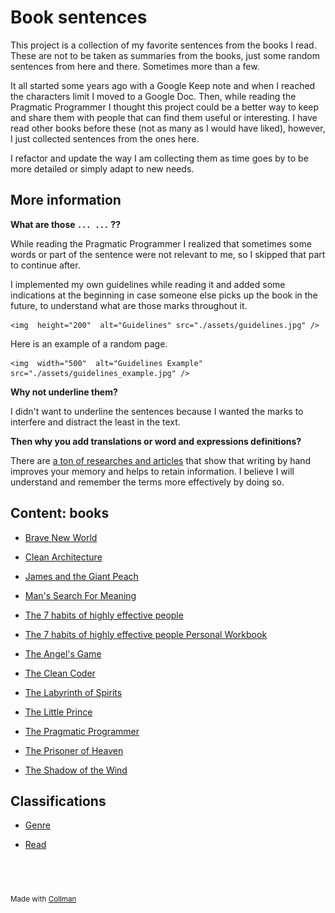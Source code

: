 # Book sentences




This project is a collection of my favorite sentences from the books I read. These are not to be taken as summaries from the books, just some random sentences from here and there. Sometimes more than a few.



It all started some years ago with a Google Keep note and when I reached the characters limit I moved to a Google Doc. Then, while reading the Pragmatic Programmer I thought this project could be a better way to keep and share them with people that can find them useful or interesting. I have read other books before these (not as many as I would have liked), however, I just collected sentences from the ones here. 



I refactor and update the way I am collecting them as time goes by to be more detailed or simply adapt to new needs.



## More information



**What are those `... ...` ??**



While reading the Pragmatic Programmer I realized that sometimes some words or part of the sentence were not relevant to me, so I skipped that part to continue after.



I implemented my own guidelines while reading it and added some indications at the beginning in case someone else picks up the book in the future, to understand what are those marks throughout it.



<p align="center">

    <img  height="200"  alt="Guidelines" src="./assets/guidelines.jpg" />

</p>



Here is an example of a random page.



<p align="center">

    <img  width="500"  alt="Guidelines Example" src="./assets/guidelines_example.jpg" />

</p>



**Why not underline them?**



I didn't want to underline the sentences because I wanted the marks to interfere and distract the least in the text.

      

**Then why you add translations or word and expressions definitions?**



There are [a ton of researches and articles](https://www.google.com/search?q=Writing+by+hand+to+retain+information&oq=Writing+by+hand+to+retain+information) that show that writing by hand improves your memory and helps to retain information. I believe I will understand and remember the terms more effectively by doing so.



## Content: books


 - [Brave New World](Brave%20New%20World/index.md)
    
 - [Clean Architecture](Clean%20Architecture/index.md)
    
 - [James and the Giant Peach](James%20and%20the%20Giant%20Peach/index.md)
    
 - [Man's Search For Meaning](Man's%20Search%20For%20Meaning/index.md)
    
 - [The 7 habits of highly effective people](The%207%20habits%20of%20highly%20effective%20people/index.md)
    
 - [The 7 habits of highly effective people Personal Workbook](The%207%20habits%20of%20highly%20effective%20people%20Personal%20Workbook/index.md)
    
 - [The Angel's Game](The%20Angel's%20Game/index.md)
    
 - [The Clean Coder](The%20Clean%20Coder/index.md)
    
 - [The Labyrinth of Spirits](The%20Labyrinth%20of%20Spirits/index.md)
    
 - [The Little Prince](The%20Little%20Prince/index.md)
    
 - [The Pragmatic Programmer](The%20Pragmatic%20Programmer/index.md)
    
 - [The Prisoner of Heaven](The%20Prisoner%20of%20Heaven/index.md)
    
 - [The Shadow of the Wind](The%20Shadow%20of%20the%20Wind/index.md)
    

## Classifications


 - [Genre](Genre/index.md)
    
 - [Read](Read/index.md)
    
<br/><br/><br/><sub>Made with [Collman](https://github.com/reymon359/collman)<sub>